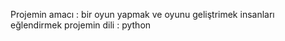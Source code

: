 Projemin amacı : bir oyun yapmak ve oyunu geliştrimek insanları eğlendirmek 
projemin dili : python 
